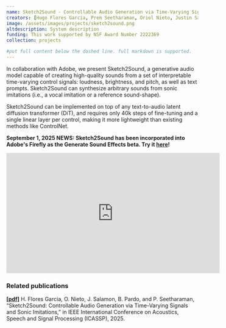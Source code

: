 ```yaml
---
name: Sketch2Sound - Controllable Audio Generation via Time-Varying Signals and Sonic Imitations
creators: [Hugo Flores Garcia, Prem Seetharaman, Oriol Nieto, Justin Salamon,  Bryan Pardo]
image: /assets/images/projects/sketch2sound.png
altdescription: System description
funding: This work supported by NSF Award Number 2222369
collection: projects

#put full content below the dashed line. full markdown is supported.
---
```

In collaboration with Adobe, we present Sketch2Sound, a generative audio model capable of creating high-quality sounds from a set of interpretable time-varying control signals: loudness, brightness, and pitch, as well as text prompts. Sketch2Sound can synthesize arbitrary sounds from sonic imitations (i.e., a vocal imitation or a reference sound-shape). 

Sketch2Sound can be implemented on top of any text-to-audio latent diffusion transformer (DiT), and requires only 40k steps of fine-tuning and a single linear layer per control, making it more lightweight than existing methods like ControlNet. 

**September 1, 2025 NEWS: Sketch2Sound has been incorporated into Adobe's Firefly as the Generate Sound Effects beta. Try it [here](https://firefly.adobe.com/generate/sound-effects)!**

<iframe width="560" height="315" src="https://hugofloresgarcia.art/sketch2sound/figs/hero.mp4" title="video player" frameborder="0" allow="accelerometer; autoplay; clipboard-write; encrypted-media; gyroscope; picture-in-picture; web-share" allowfullscreen></iframe>


### Related publications
[**[pdf]**](https://arxiv.org/pdf/2412.08550) H. Flores Garcia, O. Nieto, J. Salamon, B. Pardo, and P. Seetharaman, “Sketch2Sound: Controllable Audio Generation via Time-Varying Signals and Sonic Imitations,” in IEEE International Conference on Acoustics, Speech and Signal Processing (ICASSP), 2025.


